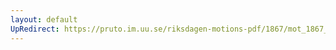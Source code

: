 ```yaml
---
layout: default
UpRedirect: https://pruto.im.uu.se/riksdagen-motions-pdf/1867/mot_1867__ak__135/mot_1867__ak__135-003.pdf
---
```


